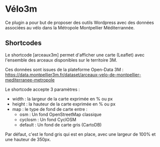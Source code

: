 
# Vélo3m

Ce plugin a pour but de proposer des outils Wordpress avec des données associées au vélo dans la Métropole Montpellier Méditerrannée.




## Shortcodes

Le shortcode [arceaux3m] permet d'afficher une carte (Leaflet) avec l'ensemble des arceaux disponibles sur le territoire 3M.

Ces données sont issues de la plateforme Open-Data 3M : https://data.montpellier3m.fr/dataset/arceaux-velo-de-montpellier-mediterranee-metropole

Le shortcode accepte 3 paramètres : 
* width : la largeur de la carte exprimée en % ou px
* height : la hauteur de la carte exprimée en % ou px
* map : le type de fond de carte entre : 
    * osm : Un fond OpenStreetMap classique
    * cyclosm : Un fond CyclOSM
    * default : Un fond de carte gris (CartoDB)

Par défaut, c'est le fond gris qui est en place, avec une largeur de 100% et une hauteur de 350px.